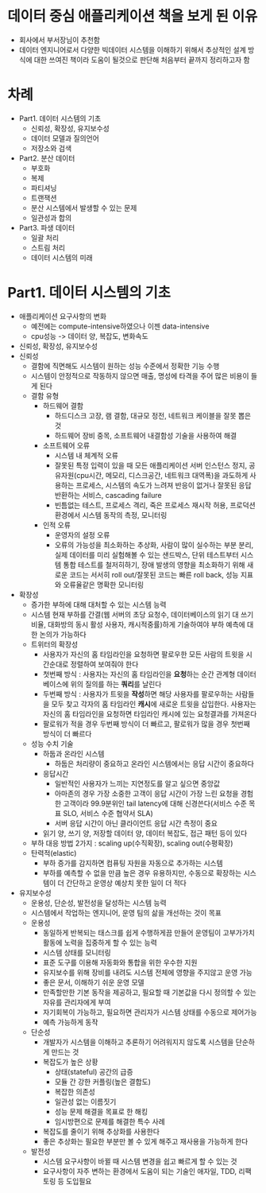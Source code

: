 # 데이터 중심 애플리케이션 책을 보게 된 이유

* 회사에서 부서장님이 추천함
* 데이터 엔지니어로서 다양한 빅데이터 시스템을 이해하기 위해서 추상적인 설계 방식에 대한 쓰여진 책이라 도움이 될것으로 판단해 처음부터 끝까지 정리하고자 함

# 차례

* Part1. 데이터 시스템의 기초
  * 신뢰성, 확장성, 유지보수성
  * 데이터 모델과 질의언어
  * 저장소와 검색
* Part2. 분산 데이터
  * 부호화
  * 복제
  * 파티셔닝
  * 트랜잭션
  * 분산 시스템에서 발생할 수 있는 문제
  * 일관성과 합의
* Part3. 파생 데이터
  * 일괄 처리
  * 스트림 처리
  * 데이터 시스템의 미래

# Part1. 데이터 시스템의 기초

* 애플리케이션 요구사항의 변화
  * 예전에는 compute-intensive하였으나 이젠 data-intensive
  * cpu성능 -> 데이터 양, 복잡도, 변화속도
* 신뢰성, 확장성, 유지보수성
* 신뢰성
  * 결함에 직면해도 시스템이 원하는 성능 수준에서 정확한 기능 수행
  * 시스템이 안정적으로 작동하지 않으면 매출, 명성에 타격을 주어 많은 비용이 들게 된다
  * 결함 유형
    * 하드웨어 결함
      * 하드디스크 고장, 램 결함, 대규모 정전, 네트워크 케이블을 잘못 뽑은 것
      * 하드웨어 장비 중목, 소프트웨어 내결함성 기술을 사용하여 해결
    * 소프트웨어 오류
      * 시스템 내 체계적 오류
      * 잘못된 특정 입력이 있을 때 모든 애플리케이션 서버 인스턴스 정지, 공유자원(cpu시간, 메모리, 디스크공간, 네트워크 대역폭)을 과도하게 사용하는 프로세스, 시스템의 속도가 느려져 반응이 없거나 잘못된 응답 반환하는 서비스, cascading failure
      * 빈틈없는 테스트, 프로세스 격리, 죽은 프로세스 재시작 허용, 프로덕션 환경에서 시스템 동작의 측정, 모니터링
    * 인적 오류
      * 운영자의 설정 오류
      * 오류의 가능성을 최소화하는 추상화, 사람이 많이 실수하는 부분 분리, 실제 데이터를 미리 실험해볼 수 있는 샌드박스, 단위 테스트부터 시스템 통합 테스트를 철저히하기, 장애 발생의 영향을 최소화하기 위해 새로운 코드는 서서히 roll out/잘못된 코드는 빠른 roll back, 성능 지표와 오류율같은 명확한 모니터링
* 확장성
  * 증가한 부하에 대해 대처할 수 있는 시스템 능력
  * 시스템 현재 부하를 간결(웹 서버의 초당 요청수, 데이터베이스의 읽기 대 쓰기 비율, 대화방의 동시 활성 사용자, 캐시적중률)하게 기술하여야 부하 예측에 대한 논의가 가능하다
  * 트위터의 확장성
    * 사용자가 자신의 홈 타임라인을 요청하면 팔로우한 모든 사람의 트윗을 시간순대로 정렬하여 보여줘야 한다
    * 첫번째 방식 : 사용자는 자신의 홈 타임라인을 **요청**하는 순간 관계형 데이터베이스에 위의 질의를 하는 **쿼리**를 날린다
    * 두번째 방식 : 사용자가 트윗을 **작성**하면 해당 사용자를 팔로우하는 사람들을 모두 찾고 각자의 홈 타임라인 **캐시**에 새로운 트윗을 삽입한다. 사용자는 자신의 홈 타임라인을 요청하면 타임라인 캐시에 있는 요청결과를 가져온다
    * 팔로워가 적을 경우 두번째 방식이 더 빠르고, 팔로워가 많을 경우 첫번째 방식이 더 빠르다
  * 성능 수치 기술
    * 하둡과 온라인 시스템
      * 하둡은 처리량이 중요하고 온라인 시스템에서는 응답 시간이 중요하다
    * 응답시간
      * 일반적인 사용자가 느끼는 지연정도를 알고 싶으면 중앙값
      * 아마존의 경우 가장 소중한 고객이 응답 시간이 가장 느린 요청을 경험한 고객이라 99.9분위인 tail latency에 대해 신경쓴다(서비스 수준 목표 SLO, 서비스 수준 협약서 SLA)
      * 서버 응답 시간이 아닌 클라이언트 응답 시간 측정이 중요
    * 읽기 양, 쓰기 양, 저장할 데이터 양, 데이터 복잡도, 접근 패턴 등이 있다
  * 부하 대응 방법 2가지 : scaling up(수직확장), scaling out(수평확장)
  * 탄력적(elastic)
    * 부하 증가를 감지하면 컴퓨팅 자원을 자동으로 추가하는 시스템
    * 부하를 예측할 수 없을 만큼 높은 경우 유용하지만, 수동으로 확장하는 시스템이 더 간단하고 운영상 예상치 못한 일이 더 적다
* 유지보수성
  * 운용성, 단순성, 발전성을 달성하는 시스템 능력
  * 시스템에서 작업하는 엔지니어, 운영 팀의 삶을 개선하는 것이 목표
  * 운용성
    * 동일하게 반복되는 태스크를 쉽게 수행하게끔 만들어 운영팀이 고부가가치 활동에 노력을 집중하게 할 수 있는 능력
    * 시스템 상태를 모니터링
    * 표준 도구를 이용해 자동화와 통합을 위한 우수한 지원
    * 유지보수를 위해 장비를 내려도 시스템 전체에 영향을 주지않고 운영 가능
    * 좋은 문서, 이해하기 쉬운 운영 모델
    * 만족할만한 기본 동작을 제공하고, 필요할 때 기본값을 다시 정의할 수 있는 자유를 관리자에게 부여
    * 자기회복이 가능하고, 필요하면 관리자가 시스템 상태를 수동으로 제어가능
    * 예측 가능하게 동작
  * 단순성
    * 개발자가 시스템을 이해하고 추론하기 어려워지지 않도록 시스템을 단순하게 만드는 것
    * 복잡도가 높은 상황
      * 상태(stateful) 공간의 급증
      * 모듈 간 강한 커플링(높은 결합도)
      * 복잡한 의존성
      * 일관성 없는 이름짓기
      * 성능 문제 해결을 목표로 한 해킹
      * 임시방편으로 문제를 해결한 특수 사례
    * 복잡도를 줄이기 위해 추상화를 사용한다
    * 좋은 추상화는 필요한 부분만 볼 수 있게 해주고 재사용을 가능하게 한다
  * 발전성
    * 시스템 요구사항이 바뀔 때 시스템 변경을 쉽고 빠르게 할 수 있는 것
    * 요구사항이 자주 변하는 환경에서 도움이 되는 기술인 애자일, TDD, 리팩토링 등  도입필요

